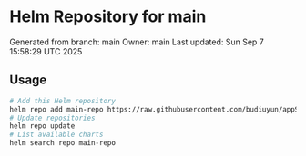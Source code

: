 # Helm Repository for main
Generated from branch: main
Owner: main
Last updated: Sun Sep  7 15:58:29 UTC 2025

## Usage
```bash
# Add this Helm repository
helm repo add main-repo https://raw.githubusercontent.com/budiuyun/appStore/helm-main/
# Update repositories
helm repo update
# List available charts
helm search repo main-repo
```
